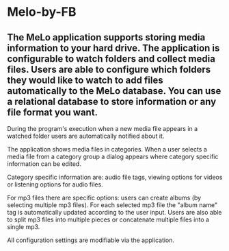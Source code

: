 # Melo-by-FB

## The MeLo application supports storing media information to your hard drive. The application is configurable to watch folders and collect media files. Users are able to configure which folders they would like to watch to add files automatically to the MeLo database. You can use a relational database to store information or any file format you want.

During the program's execution when a new media file appears in a watched folder users are automatically notified about it.

The application shows media files in categories. When a user selects a media file from a category group a dialog appears where category specific information can be edited.

Category specific information are: audio file tags, viewing options for videos or listening options for audio files.

For mp3 files there are specific options: users can create albums (by selecting multiple mp3 files). For each selected mp3 file the "album name" tag is automatically updated according to the user input. Users are also able to split mp3 files into multiple pieces or concatenate multiple files into a single mp3.

All configuration settings are modifiable via the application.
